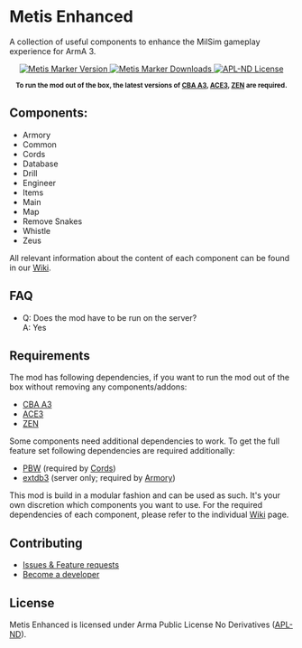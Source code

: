 
# Metis Enhanced
A collection of useful components to enhance the MilSim gameplay experience for ArmA 3.

<p align="center">
    <a href="https://github.com/Metis-Team/mts_enhanced/releases/latest">
        <img src="https://img.shields.io/badge/Version-1.3.1-blue.svg?style=flat-square" alt="Metis Marker Version">
    </a>
    <a href="https://github.com/Metis-Team/mts_enhanced/releases/latest">
        <img src="https://img.shields.io/github/downloads/Metis-Team/mts_enhanced/total.svg?style=flat-square&label=Downloads" alt="Metis Marker Downloads">
    </a>
    <a href="https://github.com/Metis-Team/mts_enhanced/blob/master/LICENSE">
        <img src="https://img.shields.io/badge/License-APL--ND-red.svg?style=flat-square" alt="APL-ND License">
    </a>
</p>

<p align="center">
    <sup><strong>
        To run the mod out of the box, the latest versions of 
        <a href="https://github.com/CBATeam/CBA_A3/releases/latest">CBA A3</a>, 
        <a href="https://github.com/acemod/ACE3/releases/latest">ACE3</a>,
        <a href="https://github.com/zen-mod/ZEN/releases/latest">ZEN</a>
        are required.
    </sup></strong>
</p>


## Components:
- Armory
- Common
- Cords
- Database
- Drill
- Engineer
- Items
- Main
- Map
- Remove Snakes
- Whistle
- Zeus

All relevant information about the content of each component can be found in our [Wiki](https://github.com/Metis-Team/mts_enhanced/wiki).

## FAQ
- Q: Does the mod have to be run on the server?  
A: Yes

## Requirements
The mod has following dependencies, if you want to run the mod out of the box without removing any components/addons:
- [CBA A3](https://github.com/CBATeam/CBA_A3/releases/latest)
- [ACE3](https://github.com/acemod/ACE3/releases/latest)
- [ZEN](https://github.com/zen-mod/ZEN/releases/latest)

Some components need additional dependencies to work. To get the full feature set following dependencies are required additionally:
- [PBW](https://steamcommunity.com/sharedfiles/filedetails/?id=835394852) (required by [Cords](https://github.com/Metis-Team/mts_enhanced/wiki/Component:-Cords))
- [extdb3](https://github.com/SteezCram/extDB3/releases/latest) (server only; required by [Armory](https://github.com/Metis-Team/mts_enhanced/wiki/Component:-Armory))

This mod is build in a modular fashion and can be used as such. It's your own discretion which components you want to use. For the required dependencies of each component, please refer to the individual [Wiki](https://github.com/Metis-Team/mts_enhanced/wiki) page.

## Contributing
- [Issues & Feature requests](https://github.com/Metis-Team/mts_enhanced/issues)
- [Become a developer](https://github.com/Metis-Team/mts_enhanced/wiki/For-developers)

## License
Metis Enhanced is licensed under Arma Public License No Derivatives ([APL-ND](https://github.com/Metis-Team/mts_enhanced/blob/master/LICENSE)).
